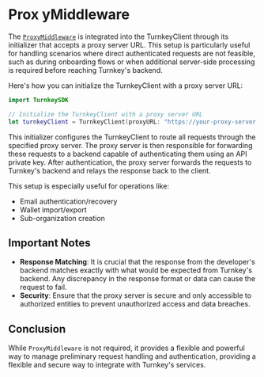# Prox yMiddleware

The [`ProxyMiddleware`](/Sources/Middleware/ProxyMiddleware.swift) is integrated into the TurnkeyClient through its initializer that accepts a proxy server URL. This setup is particularly useful for handling scenarios where direct authenticated requests are not feasible, such as during onboarding flows or when additional server-side processing is required before reaching Turnkey's backend.

Here's how you can initialize the TurnkeyClient with a proxy server URL:

```swift
import TurnkeySDK

// Initialize the TurnkeyClient with a proxy server URL
let turnkeyClient = TurnkeyClient(proxyURL: "https://your-proxy-server.com")
```

This initializer configures the TurnkeyClient to route all requests through the specified proxy server. The proxy server is then responsible for forwarding these requests to a backend capable of authenticating them using an API private key. After authentication, the proxy server forwards the requests to Turnkey's backend and relays the response back to the client.

This setup is especially useful for operations like:

- Email authentication/recovery
- Wallet import/export
- Sub-organization creation

## Important Notes

- **Response Matching**: It is crucial that the response from the developer's backend matches exactly with what would be expected from Turnkey's backend. Any discrepancy in the response format or data can cause the request to fail.
- **Security**: Ensure that the proxy server is secure and only accessible to authorized entities to prevent unauthorized access and data breaches.

## Conclusion

While `ProxyMiddleware` is not required, it provides a flexible and powerful way to manage preliminary request handling and authentication, providing a flexible and secure way to integrate with Turnkey's services.

